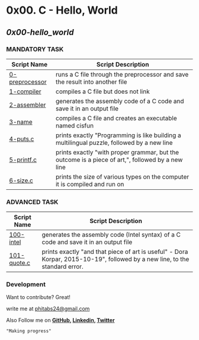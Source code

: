 # 0x00. C - Hello, World
## _0x00-hello_world_ 
### MANDATORY TASK
| Script Name | Script Description |
| ------ | ------ |
| [0-preprocessor](https://github.com/phitabs24/alx-low_level_programming/blob/master/0x00-hello_world/0-preprocessor) | runs a C file through the preprocessor and save the result into another file |
| [1-compiler]() | compiles a C file but does not link |
| [2-assembler]() | generates the assembly code of a C code and save it in an output file |
| [3-name]() | compiles a C file and creates an executable named cisfun |
| [4-puts.c]() | prints exactly "Programming is like building a multilingual puzzle, followed by a new line |
| [5-printf.c]() | prints exactly "with proper grammar, but the outcome is a piece of art,", followed by a new line |
| [6-size.c]() | prints the size of various types on the computer it is compiled and run on |


### ADVANCED TASK
| Script Name | Script Description |
| ------ | ------ |
| [100-intel]() | generates the assembly code (Intel syntax) of a C code and save it in an output file |
| [101-quote.c]() | prints exactly "and that piece of art is useful" - Dora Korpar, 2015-10-19", followed by a new line, to the standard error. |

### Development

Want to contribute? Great!

write me at phitabs24@gmail.com

Also Follow me on
**[GitHub](https://www.github.com/phitabs24), [Linkedin](https://www.linkedin.com/in/achuphilemon), [Twitter](https://twitter.com/PhilemonAchu)**

```
"Making progress"
```